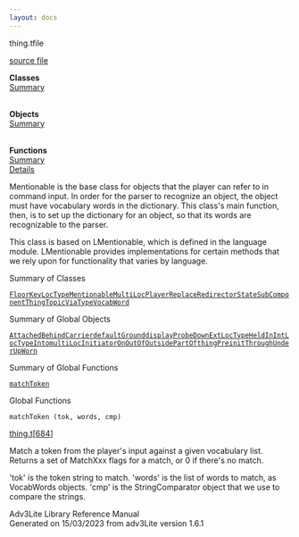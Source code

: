 ```yaml
---
layout: docs
---
```

<span class="title">thing.t</span><span class="type">file</span>

[source file](../source/thing.t.html)

**Classes**  
[Summary](#_ClassSummary_)  
 

**Objects**  
[Summary](#_ObjectSummary_)  
 

**Functions**  
[Summary](#_FunctionSummary_)  
[Details](#_Functions_)



Mentionable is the base class for objects that the player can refer to
in command input. In order for the parser to recognize an object, the
object must have vocabulary words in the dictionary. This class's main
function, then, is to set up the dictionary for an object, so that its
words are recognizable to the parser.

This class is based on LMentionable, which is defined in the language
module. LMentionable provides implementations for certain methods that
we rely upon for functionality that varies by language.



<span id="_ClassSummary_"></span>



<span class="hdln">Summary of Classes</span>  



[`Floor`](../object/Floor.html)[`Key`](../object/Key.html)[`LocType`](../object/LocType.html)[`Mentionable`](../object/Mentionable.html)[`MultiLoc`](../object/MultiLoc.html)[`Player`](../object/Player.html)[`ReplaceRedirector`](../object/ReplaceRedirector.html)[`State`](../object/State.html)[`SubComponent`](../object/SubComponent.html)[`Thing`](../object/Thing.html)[`Topic`](../object/Topic.html)[`ViaType`](../object/ViaType.html)[`VocabWord`](../object/VocabWord.html)
<span id="_ObjectSummary_"></span>



<span class="hdln">Summary of Global Objects</span>  



[`Attached`](../object/Attached.html)[`Behind`](../object/Behind.html)[`Carrier`](../object/Carrier.html)[`defaultGround`](../object/defaultGround.html)[`displayProbe`](../object/displayProbe.html)[`Down`](../object/Down.html)[`ExtLocType`](../object/ExtLocType.html)[`Held`](../object/Held.html)[`In`](../object/In.html)[`IntLocType`](../object/IntLocType.html)[`Into`](../object/Into.html)[`multiLocInitiator`](../object/multiLocInitiator.html)[`On`](../object/On.html)[`OutOf`](../object/OutOf.html)[`Outside`](../object/Outside.html)[`PartOf`](../object/PartOf.html)[`thingPreinit`](../object/thingPreinit.html)[`Through`](../object/Through.html)[`Under`](../object/Under.html)[`Up`](../object/Up.html)[`Worn`](../object/Worn.html)
<span id="FunctionSummary_"></span>



<span class="hdln">Summary of Global Functions</span>  



[`matchToken`](#matchToken)

<span id="_Functions_"></span>



<span class="hdln">Global Functions</span>  



<span id="matchToken"></span>

`matchToken (tok, words, cmp)`

[thing.t](../file/thing.t.html)\[[684](../source/thing.t.html#684)\]



Match a token from the player's input against a given vocabulary list.
Returns a set of MatchXxx flags for a match, or 0 if there's no match.

'tok' is the token string to match. 'words' is the list of words to
match, as VocabWords objects. 'cmp' is the StringComparator object that
we use to compare the strings.





Adv3Lite Library Reference Manual  
Generated on 15/03/2023 from adv3Lite version 1.6.1


